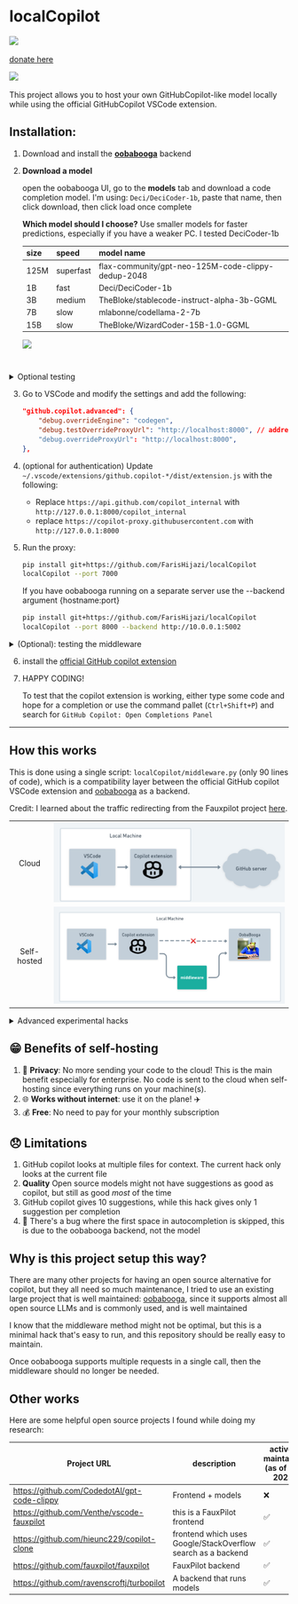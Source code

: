 # localCopilot

<a href="https://sahem.ksrelief.org/Pages/ProgramDetails/1ca8852b-9e6d-ee11-b83f-005056ac5498">
<img src="https://www.jewishvoiceforpeace.org/wp-content/uploads/2023/10/free-palestine-e1698086048530.jpeg" height="100px" position="center">
</a>

[donate here](https://sahem.ksrelief.org/Pages/ProgramDetails/1ca8852b-9e6d-ee11-b83f-005056ac5498)


![](https://user-images.githubusercontent.com/37570492/212965203-c9623e27-4fff-4961-a7f4-4d14625dd17c.gif)  
<!-- ([image source](https://marketplace.visualstudio.com/items?itemName=GitHub.copilot)) -->

This project allows you to host your own GitHubCopilot-like model locally while using the official GitHubCopilot VSCode extension.

## Installation:

1. Download and install the **[oobabooga](https://github.com/oobabooga/text-generation-webui#installation)** backend

2. **Download a model**

    open the oobabooga UI, go to the **models** tab and download a code completion model. I'm using: `Deci/DeciCoder-1b`, paste that name, then click download, then click load once complete

    **Which model should I choose?**
    Use smaller models for faster predictions, especially if you have a weaker PC.
    I tested DeciCoder-1b

    |size|speed|model name|
    |-|-|-|
    |125M|superfast|flax-community/gpt-neo-125M-code-clippy-dedup-2048|
    |1B|fast|Deci/DeciCoder-1b|
    |3B|medium|TheBloke/stablecode-instruct-alpha-3b-GGML|
    |7B|slow|mlabonne/codellama-2-7b|
    |15B|slow|TheBloke/WizardCoder-15B-1.0-GGML|

    ![](https://www.1552.cn/wp-content/uploads/2023/06/03a46779cf1ed51-17.gif)

# 
<details>
<summary>Optional testing</summary>

A. (optional) Test the backend using `curl`:

    ```sh
    curl -X 'POST'   'http://localhost:5001/v1/engines/codegen/completions'   -H 'accept: application/json'   -H 'Content-Type: application/json'   -d '{"prompt":"def hello_w","suffix":"","max_tokens":500,"temperature":0.4,"top_p":1,"n":10,"stop":["\ndef ","\nclass ","\nif ","\n\n#"],"logprobs":2,"stream":true}'
    ```

B. (optional) Test that the model is working by going to the "chat" tab and clicking "generate".
    ![](https://www.1552.cn/wp-content/uploads/2023/06/839f671a9313274-1.gif)

</details>

3. Go to VSCode and modify the settings and add the following:

    ```json
    "github.copilot.advanced": {
        "debug.overrideEngine": "codegen",
        "debug.testOverrideProxyUrl": "http://localhost:8000", // address:port of middleware
        "debug.overrideProxyUrl": "http://localhost:8000",
    },
    ```

4. (optional for authentication) Update `~/.vscode/extensions/github.copilot-*/dist/extension.js` with the following:
    - Replace `https://api.github.com/copilot_internal` with `http://127.0.0.1:8000/copilot_internal`
    - replace `https://copilot-proxy.githubusercontent.com` with `http://127.0.0.1:8000`

5. Run the proxy:

    ```sh
    pip install git+https://github.com/FarisHijazi/localCopilot
    localCopilot --port 7000
    ```


    If you have oobabooga running on a separate server use the --backend argument {hostname:port}
    ```sh
    pip install git+https://github.com/FarisHijazi/localCopilot
    localCopilot --port 8000 --backend http://10.0.0.1:5002
    ```

<details>
    <summary>(Optional): testing the middleware</summary>

```sh
curl -X 'POST'   'http://localhost:8000/v1/engines/codegen/completions'   -H 'accept: application/json'   -H 'Content-Type: application/json'   -d '{"prompt":"def hello_w","suffix":"","max_tokens":500,"temperature":0.4,"top_p":1,"n":2,"stop":["\ndef ","\nclass ","\nif ","\n\n#"],"logprobs":2,"stream":true}'
```

expected output

```sh
data: {"id": "conv-1692741316942825472", "object": "text_completion.chunk", "created": 1692741316, "model": "Deci_DeciCoder-1b", "choices": [{"index": 0, "finish_reason": "stop", "text": "", "logprobs": {"top_logprobs": [{"<|endoftext|>": -0.4215908944606781, "<fim_middle>": -1.2965909242630005, "\n": -3.0741329193115234}]}}], "usage": {"prompt_tokens": 4, "completion_tokens": 13, "total_tokens": 17}}

data: [DONE]
```

</details>

6. install the [official GitHub copilot extension](https://marketplace.visualstudio.com/items?itemName=GitHub.copilot)

7. HAPPY CODING!

    To test that the copilot extension is working, either type some code and hope for a completion
    or use the command pallet (`Ctrl+Shift+P`) and search for `GitHub Copilot: Open Completions Panel`

---

## How this works

This is done using a single script: `localCopilot/middleware.py` (only 90 lines of code), which is a compatibility layer between the official GitHub copilot VSCode extension and [oobabooga](https://github.com/oobabooga/text-generation-webui) as a backend.

Credit: I learned about the traffic redirecting from the Fauxpilot project [here](https://github.com/fauxpilot/fauxpilot/blob/main/documentation/client.md#copilot-plugin).

| | |
|:-------:|:-------:|
|Cloud| ![](./assets/github_copilot_official_diagram.png) |
|Self-hosted| ![](./assets/github_copilot_ooba_middleware_diagram.png)  |


<details>
  <summary>Advanced experimental hacks</summary>

The tokenizers used by Copilot are not the same, so you can overwrite them. However, I'm not sure how useful this actually is as I don't notice any change in performance

```sh
COPILOTPATH=$HOME/.vscode/extensions/github.copilot-1.105.353
MODELPATH=$HOME/Projects/oobabooga_linux/text-generation-webui/models/Deci_DeciCoder-1b

mv $COPILOTPATH/dist/resources $COPILOTPATH/dist/resources.backup
mkdir -p $COPILOTPATH/dist/resources/cushman001
mkdir -p $COPILOTPATH/dist/resources/cushman002

cp $MODELPATH/tokenizer.json $COPILOTPATH/dist/resources/cushman001/tokenizer_cushman001.json
cp $MODELPATH/merges.txt     $COPILOTPATH/dist/resources/cushman001/vocab_cushman001.bpe

cp $MODELPATH/tokenizer.json $COPILOTPATH/dist/resources/cushman002/tokenizer_cushman002.json
cp $MODELPATH/merges.txt     $COPILOTPATH/dist/resources/cushman002/vocab_cushman002.bpe

```

And to revert your changes, just uninstall and reinstall the extension.

OR:

```sh
rm -rf $COPILOTPATH/dist/resources
mv $COPILOTPATH/dist/resources.backup $COPILOTPATH/dist/resources
```

</details>

## 😁 Benefits of self-hosting

1. 🔏 **Privacy**: No more sending your code to the cloud! This is the main benefit especially for enterprise. No code is sent to the cloud when self-hosting since everything runs on your machine(s).
2. 🌐 **Works without internet**: use it on the plane! ✈️
3. 💰 **Free**: No need to pay for your monthly subscription


## 😞 Limitations

1. GitHub copilot looks at multiple files for context. The current hack only looks at the current file
2. **Quality** Open source models might not have suggestions as good as copilot, but still as good *most* of the time
3. GitHub copilot gives 10 suggestions, while this hack gives only 1 suggestion per completion
4. 🐛 There's a bug where the first space in autocompletion is skipped, this is due to the oobabooga backend, not the model


## Why is this project setup this way?

There are many other projects for having an open source alternative for copilot, but they all need so much maintenance, I tried to use an existing large project that is well maintained: [oobabooga](https://github.com/oobabooga/text-generation-webui), since it supports almost all open source LLMs and is commonly used, and is well maintained

I know that the middleware method might not be optimal, but this is a minimal hack that's easy to run, and this repository should be really easy to maintain.

Once oobabooga supports multiple requests in a single call, then the middleware should no longer be needed.


## Other works

Here are some helpful open source projects I found while doing my research:

|Project URL|description|actively maintained (as of Aug 2023)|
|-|-|-|
| https://github.com/CodedotAl/gpt-code-clippy | Frontend + models |❌|
| https://github.com/Venthe/vscode-fauxpilot | this is a FauxPilot frontend |✅|
| https://github.com/hieunc229/copilot-clone | frontend which uses Google/StackOverflow search as a backend |✅|
| https://github.com/fauxpilot/fauxpilot | FauxPilot backend |✅|
| https://github.com/ravenscroftj/turbopilot | A backend that runs models |✅|

